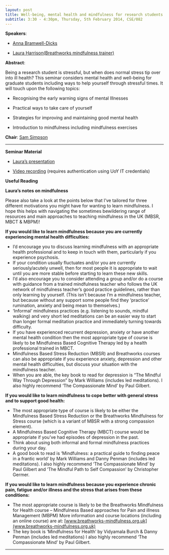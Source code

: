 ```yaml
---
layout: post
title: Well-being, mental health and mindfulness for research students
subtitle: 3:30 - 4:30pm, Thursday, 5th February 2014, CSE/082
---
```



**Speakers**:

- [Anna Bramwell-Dicks](http://www-users.cs.york.ac.uk/~annab/)

- [Laura Harrison(Breathworks mindfulness trainer)](https://uk.linkedin.com/pub/laura-harrison/23/680/93b)


**Abstract**:

Being a research student is stressful, but when does normal stress tip over into ill health? This seminar considers mental health and well-being for graduate students including ways to help yourself through stressful times. It will touch upon the following topics:

- Recognising the early warning signs of mental Illnesses

- Practical ways to take care of yourself

- Strategies for improving and maintaining good mental health

- Introduction to mindfulness including mindfulness exercises



**Chair**: [Sam Simpson](http://www-users.cs.york.ac.uk/~ssimpson)


___


**Seminar Material**

- [Laura’s presentation](http://prezi.com/bf1fkmhzlpjo/?utm_campaign=share&utm_medium=copy&rc=ex0share)

- [Video recording](https://www.cs.york.ac.uk/RSseminars/videos) (requires authentication using UoY IT credentials)


**Useful Reading**

**Laura’s notes on mindfulness**
   
Please also take a look at the points below that I’ve tailored for three different motivations you might have for wanting to learn mindfulness. I hope this helps with navigating the sometimes bewildering range of resources and main approaches to teaching mindfulness in the UK (MBSR, MBCT & MBPM)!


**If you would like to learn mindfulness because you are currently experiencing mental health difficulties:**

- I’d encourage you to discuss learning mindfulness with an appropriate health professional and to keep in touch with them, particularly if you experience psychosis.
- If your condition usually fluctuates and/or you are currently seriously/acutely unwell, then for most people it is appropriate to wait until you are more stable before starting to learn these new skills.
- I’d also encourage you to consider attending a group and/or do a course with guidance from a trained mindfulness teacher who follows the UK network of mindfulness teacher’s good practice guidelines, rather than only learning by yourself. (This isn’t because I’m a mindfulness teacher, but because without any support some people find they ‘practice’ rumination, anxiety and being mean to themselves.)
 - ‘Informal’ mindfulness practices (e.g. listening to sounds, mindful walking) and very short led meditations can be an easier way to start than longer formal meditation practice and immediately turning towards difficulty.
 - If you have experienced recurrent depression, anxiety or have another mental health condition then the most appropriate type of course is likely to be Mindfulness Based Cognitive Therapy led by a health professional trained in MBCT.
 - Mindfulness Based Stress Reduction (MBSR) and Breathworks courses can also be appropriate if you experience anxiety, depression and other mental health difficulties, but discuss your situation with the mindfulness teacher.
 - When you are able, the key book to read for depression is “The Mindful Way Through Depression” by Mark Williams (includes led meditations). I also highly recommend ‘The Compassionate Mind’ by Paul Gilbert.
  

**If you would like to learn mindfulness to cope better with general stress and to support good health:**

- The most appropriate type of course is likely to be either the Mindfulness Based Stress Reduction or the Breathworks Mindfulness for Stress course (which is a variant of MBSR with a strong compassion element).
- A Mindfulness Based Cognitive Therapy (MBCT) course would be appropriate if you’ve had episodes of depression in the past.
- Think about using both informal and formal mindfulness practices during your day.
- A good book to read is ‘Mindfulness: a practical guide to finding peace in a frantic world’ by Mark Williams and Danny Penman (includes led meditations). I also highly recommend ‘The Compassionate Mind’ by Paul Gilbert and ‘The Mindful Path to Self Compassion’ by Christopher Germer.


**If you would like to learn mindfulness because you experience chronic pain, fatigue and/or illness and the stress that arises from these conditions:**

- The most appropriate course is likely to be the Breathworks Mindfulness for Health course – Mindfulness Based approaches for Pain and illness Management (MBPM) More information and course locations (including an online course) are at: [www.breathworks-mindfulness.org.uk](www.breathworks-mindfulness.org.uk)
- The key book is ‘Mindfulness for Health’ by Vidyamala Burch & Danny Penman (includes led meditations) I also highly recommend ‘The Compassionate Mind’ by Paul Gilbert.



___


